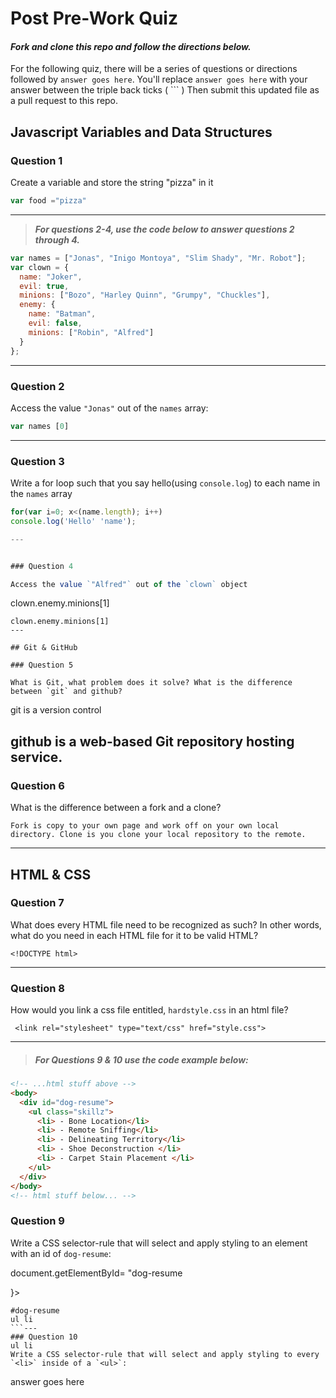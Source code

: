 # Post Pre-Work Quiz

#### ***Fork and clone this repo and follow the directions below.***

For the following quiz, there will be a series of questions or directions followed by `answer goes here`. You'll replace `answer goes here` with your answer between the triple back ticks ( \`\`\` ) Then submit this updated file as a pull request to this repo.

## Javascript Variables and Data Structures

### Question 1

Create a variable and store the string "pizza" in it

```js
var food ="pizza"
```

---

>  ***For questions 2-4, use the code below to answer questions 2 through 4.***

```js
var names = ["Jonas", "Inigo Montoya", "Slim Shady", "Mr. Robot"];
var clown = {
  name: "Joker",
  evil: true,
  minions: ["Bozo", "Harley Quinn", "Grumpy", "Chuckles"],
  enemy: {
    name: "Batman",
    evil: false,
    minions: ["Robin", "Alfred"]  
  }
};
```

---

### Question 2

Access the value `"Jonas"` out of the `names` array:

```js
var names [0]
```

---

### Question 3

Write a for loop such that you say hello(using `console.log`) to each name in the `names` array

```js
for(var i=0; x<(name.length); i++)
console.log('Hello' 'name');

---


### Question 4

Access the value `"Alfred"` out of the `clown` object

```
clown.enemy.minions[1]

```
clown.enemy.minions[1]
---

## Git & GitHub

### Question 5

What is Git, what problem does it solve? What is the difference between `git` and github?

```
git is a version control

github is a web-based Git repository hosting service.
---

### Question 6

What is the difference between a fork and a clone?

```
Fork is copy to your own page and work off on your own local directory. Clone is you clone your local repository to the remote.

```

---

## HTML & CSS

### Question 7

What does every HTML file need to be recognized as such? In other words, what do you need in each HTML file for it to be valid HTML?

```
<!DOCTYPE html>
```

---

### Question 8

How would you link a css file entitled, `hardstyle.css` in an html file?

```
 <link rel="stylesheet" type="text/css" href="style.css">
```

---

> ##### For Questions 9 & 10 use the code example below:

```HTML
<!-- ...html stuff above -->
<body>
  <div id="dog-resume">
    <ul class="skillz">
      <li> - Bone Location</li>
      <li> - Remote Sniffing</li>
      <li> - Delineating Territory</li>
      <li> - Shoe Deconstruction </li>
      <li> - Carpet Stain Placement </li>
    </ul>
  </div>
</body>
<!-- html stuff below... -->
```

### Question 9

Write a CSS selector-rule that will select and apply styling to an element with an id of `dog-resume`:

document.getElementById= "dog-resume


  }>
```
#dog-resume
ul li
```---
### Question 10
ul li
Write a CSS selector-rule that will select and apply styling to every `<li>` inside of a `<ul>`:

```
answer goes here
```
